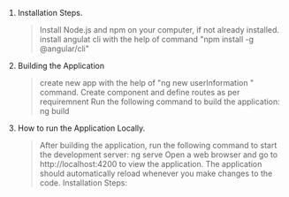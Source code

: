 1. Installation Steps.
    > Install Node.js and npm on your computer, if not already installed.
    > install angulat cli with the help of command "npm install -g @angular/cli"

2. Building the Application

    > create new app with the help of "ng new userInformation " command.
    > Create component and define routes as per requiremnent
    > Run the following command to build the application: ng build
3. How to run the Application Locally.

    > After building the application, run the following command to start the development server: ng serve
    > Open a web browser and go to http://localhost:4200 to view the application.
    > The application should automatically reload whenever you make changes to the code.
    Installation Steps:
    
<!-- # UserInformation

This project was generated with [Angular CLI](https://github.com/angular/angular-cli) version 16.0.0.

## Development server

Run `ng serve` for a dev server. Navigate to `http://localhost:4200/`. The application will automatically reload if you change any of the source files.

## Code scaffolding

Run `ng generate component component-name` to generate a new component. You can also use `ng generate directive|pipe|service|class|guard|interface|enum|module`.

## Build

Run `ng build` to build the project. The build artifacts will be stored in the `dist/` directory.

## Running unit tests

Run `ng test` to execute the unit tests via [Karma](https://karma-runner.github.io).

## Running end-to-end tests

Run `ng e2e` to execute the end-to-end tests via a platform of your choice. To use this command, you need to first add a package that implements end-to-end testing capabilities.

## Further help

To get more help on the Angular CLI use `ng help` or go check out the [Angular CLI Overview and Command Reference](https://angular.io/cli) page. -->



